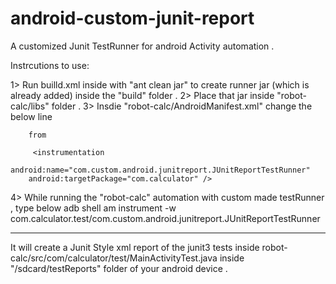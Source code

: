 # android-custom-junit-report
A customized Junit TestRunner for android Activity automation .

Instrcutions to use:

1> Run builld.xml inside with "ant clean jar" to create runner jar (which is already added)  inside the "build" folder .
2> Place that jar inside "robot-calc/libs" folder .
3> Insdie "robot-calc/AndroidManifest.xml"  change the below line 

 <instrumentation
        android:name="android.test.InstrumentationTestRunner"
        android:targetPackage="com.calculator" />
        
        from 
        
         <instrumentation
        android:name="com.custom.android.junitreport.JUnitReportTestRunner"
        android:targetPackage="com.calculator" />
        
        

4> While running the "robot-calc" automation with  custom made testRunner , type below
adb shell am instrument -w com.calculator.test/com.custom.android.junitreport.JUnitReportTestRunner

-----------------------------------------------------------------------------------------------------


It will create a Junit Style xml report of the junit3 tests inside robot-calc/src/com/calculator/test/MainActivityTest.java
 inside "/sdcard/testReports" folder of your android device .



